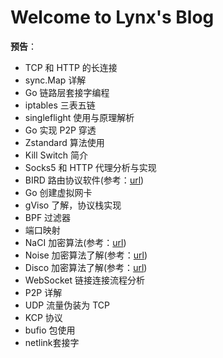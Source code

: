 # Welcome to Lynx's Blog



**预告**：

- TCP 和 HTTP 的长连接
- sync.Map 详解
- Go 链路层套接字编程
- iptables 三表五链
- singleflight 使用与原理解析
- Go 实现 P2P 穿透
- Zstandard 算法使用
- Kill Switch 简介
- Socks5 和 HTTP 代理分析与实现
- BIRD 路由协议软件(参考：[url](https://soha.moe/post/bird-bgp-kickstart.html#1-%E4%BB%80%E4%B9%88%E6%98%AF-bird))
- Go 创建虚拟网卡
- gViso 了解，协议栈实现
- BPF 过滤器
- 端口映射
- NaCI 加密算法(参考：[url](https://segmentfault.com/a/1190000000476866))
- Noise 加密算法了解(参考：[url](http://www.noiseprotocol.org/noise.html))
- Disco 加密算法了解(参考：[url](https://www.discocrypto.com/#/))
- WebSocket 链接连接流程分析
- P2P 详解
- UDP 流量伪装为 TCP
- KCP 协议
- bufio 包使用
- netlink套接字

